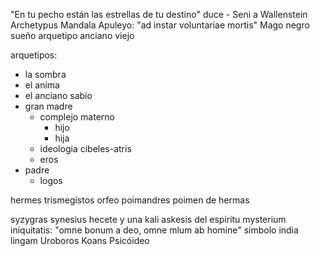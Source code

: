 "En tu pecho están las estrellas de tu destino" duce - Seni a Wallenstein
Archetypus
Mandala
Apuleyo: "ad instar voluntariae mortis"
Mago negro sueño
arquetipo anciano viejo

arquetipos:
- la sombra
- el anima
- el anciano sabio
- gran madre
	- complejo materno
		- hijo
		- hija
	- ideologia cibeles-atris
	- eros
- padre
	- logos

hermes trismegistos
orfeo
poimandres
poimen de hermas

syzygras
synesius
hecete y una kali
askesis del espiritu
mysterium iniquitatis: "omne bonum a deo, omne mlum ab homine"
simbolo india lingam
Uroboros
Koans
Psicóideo
